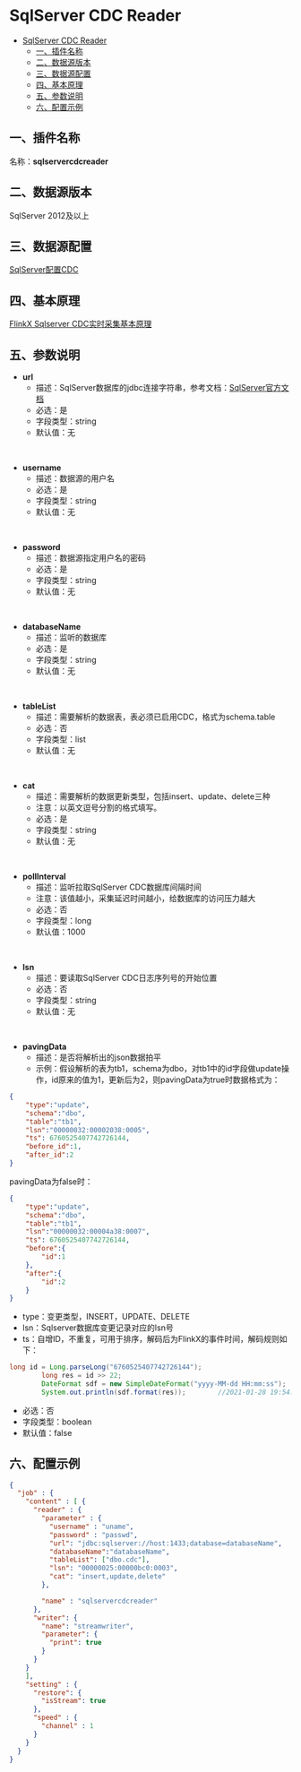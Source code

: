 # SqlServer CDC Reader
<!-- TOC -->

- [SqlServer CDC Reader](#sqlserver-cdc-reader)
  - [一、插件名称](#一插件名称)
  - [二、数据源版本](#二数据源版本)
  - [三、数据源配置](#三数据源配置)
  - [四、基本原理](#四基本原理)
  - [五、参数说明](#五参数说明)
  - [六、配置示例](#六配置示例)

<!-- /TOC -->

## 一、插件名称
名称：**sqlservercdcreader**


## 二、数据源版本
SqlServer 2012及以上

## 三、数据源配置
[SqlServer配置CDC](../other/SqlserverCDC配置.md)

## 四、基本原理
[FlinkX Sqlserver CDC实时采集基本原理](../other/SqlserverCDC原理.md)

## 五、参数说明


- **url**
  - 描述：SqlServer数据库的jdbc连接字符串，参考文档：[SqlServer官方文档](https://docs.microsoft.com/zh-cn/sql/connect/jdbc/overview-of-the-jdbc-driver?view=sql-server-2017)
  - 必选：是
  - 字段类型：string
  - 默认值：无

<br/>

- **username**
  - 描述：数据源的用户名
  - 必选：是
  - 字段类型：string
  - 默认值：无

<br/>

- **password**
  - 描述：数据源指定用户名的密码
  - 必选：是
  - 字段类型：string
  - 默认值：无

<br/>

- **databaseName**
  - 描述：监听的数据库
  - 必选：是
  - 字段类型：string
  - 默认值：无

<br/>

- **tableList**
  - 描述：需要解析的数据表，表必须已启用CDC，格式为schema.table
  - 必选：否
  - 字段类型：list
  - 默认值：无

<br/>

- **cat**
  - 描述：需要解析的数据更新类型，包括insert、update、delete三种
  - 注意：以英文逗号分割的格式填写。
  - 必选：是
  - 字段类型：string
  - 默认值：无

<br/>

- **pollInterval**
  - 描述：监听拉取SqlServer CDC数据库间隔时间
  - 注意：该值越小，采集延迟时间越小，给数据库的访问压力越大
  - 必选：否
  - 字段类型：long
  - 默认值：1000

<br/>

- **lsn**
  - 描述：要读取SqlServer CDC日志序列号的开始位置
  - 必选：否
  - 字段类型：string
  - 默认值：无

<br/>


- **pavingData**
  - 描述：是否将解析出的json数据拍平
  - 示例：假设解析的表为tb1，schema为dbo，对tb1中的id字段做update操作，id原来的值为1，更新后为2，则pavingData为true时数据格式为：
```json
{
    "type":"update",
    "schema":"dbo",
    "table":"tb1",
    "lsn":"00000032:00002038:0005",
    "ts": 6760525407742726144,
    "before_id":1,
    "after_id":2
}
```
pavingData为false时：
```json
{
    "type":"update",
    "schema":"dbo",
    "table":"tb1",
    "lsn":"00000032:00004a38:0007",
    "ts": 6760525407742726144,
    "before":{
        "id":1
    },
    "after":{
        "id":2
    }
}
```
- type：变更类型，INSERT，UPDATE、DELETE
- lsn：Sqlserver数据库变更记录对应的lsn号
- ts：自增ID，不重复，可用于排序，解码后为FlinkX的事件时间，解码规则如下：

```java
long id = Long.parseLong("6760525407742726144");
        long res = id >> 22;
        DateFormat sdf = new SimpleDateFormat("yyyy-MM-dd HH:mm:ss");
        System.out.println(sdf.format(res));		//2021-01-28 19:54:21
```


- 必选：否
- 字段类型：boolean
- 默认值：false




## 六、配置示例
```json
{
  "job" : {
    "content" : [ {
      "reader" : {
        "parameter" : {
          "username" : "uname",
          "password" : "passwd",
          "url": "jdbc:sqlserver://host:1433;database=databaseName",
          "databaseName":"databaseName",
          "tableList": ["dbo.cdc"],
          "lsn": "00000025:00000bc0:0003",
          "cat": "insert,update,delete"
        },

        "name" : "sqlservercdcreader"
      },
      "writer": {
        "name": "streamwriter",
        "parameter": {
          "print": true
        }
      }
    }
    ],
    "setting" : {
      "restore": {
        "isStream": true
      },
      "speed" : {
        "channel" : 1
      }
    }
  }
}
```


